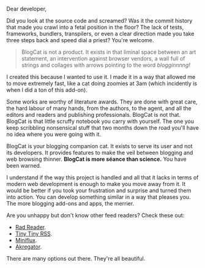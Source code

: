 Dear developer,

Did you look at the source code and screamed? Was it the commit history that made you crawl into a fetal position in the floor? The lack of tests, frameworks, bundlers, transpilers, or even a clear direction made you take three steps back and speed dial a priest? You're welcome.

> BlogCat is not a product. It exists in that liminal space between an art statement, an intervention against browser vendors, a wall full of strings and collages with arrows pointing to the word _blogginnnng!_

I created this because I wanted to use it. I made it in a way that allowed me to move extremely fast, like a cat doing zoomies at 3am (which incidently is when I did a ton of this add-on).

Some works are worthy of literature awards. They are done with great care, the hard labour of many hands, from the authors, to the agent, and all the editors and readers and publishing professionals. BlogCat is not that. BlogCat is that little scruffy notebook you carry with yourself. The one you keep scribbling nonsensical stuff that two months down the road you'll have no idea where you were going with it.

BlogCat is your blogging companion cat. It exists to serve its user and not its developers. It provides features to make the veil between blogging and web browsing thinner. **BlogCat is more séance than science.** You have been warned.

I understand if the way this project is handled and all that it lacks in terms of modern web development is enough to make you move away from it. It would be better if you took your frustration and surprise and turned them into action. You can develop something similar in a way that pleases you. The more blogging add-ons and apps, the merrier.

Are you unhappy but don't know other feed readers? Check these out:

- [Rad Reader](https://cblgh.itch.io/rad-reader).
- [Tiny Tiny RSS](https://tt-rss.org/).
- [Miniflux](https://miniflux.app/).
- [Akregator](https://apps.kde.org/en-gb/akregator/).

There are many options out there. They're all beautiful.
